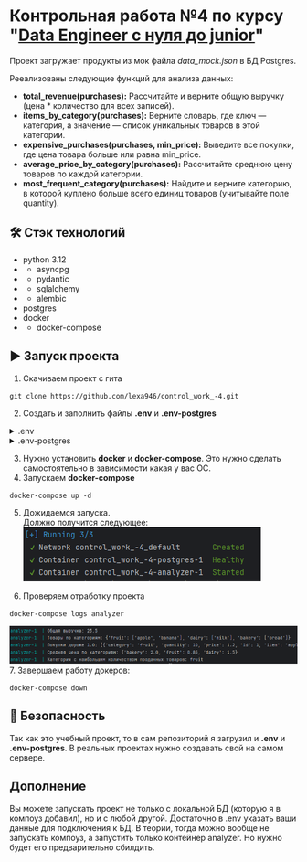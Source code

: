 # Контрольная работа №4 по курсу "[Data Engineer с нуля до junior](https://stepik.org/course/137235/syllabus)"

Проект загружает продукты из мок файла _data_mock.json_ в БД Postgres.

Рееализованы следующие функций для анализа данных:

- **total_revenue(purchases):** Рассчитайте и верните общую выручку (цена * количество для всех записей).
- **items_by_category(purchases):** Верните словарь, где ключ — категория, а значение — список уникальных товаров в этой категории.
- **expensive_purchases(purchases, min_price):** Выведите все покупки, где цена товара больше или равна min_price.
- **average_price_by_category(purchases):** Рассчитайте среднюю цену товаров по каждой категории.
- **most_frequent_category(purchases):** Найдите и верните категорию, в которой куплено больше всего единиц товаров (учитывайте поле quantity).

## 🛠 Стэк технологий
- python 3.12
- - asyncpg
- - pydantic
- - sqlalchemy
- - alembic
- postgres
- docker
- - docker-compose

## ▶️ Запуск проекта

1. Скачиваем проект с гита
```shell
git clone https://github.com/lexa946/control_work_-4.git
```
2. Создать и заполнить файлы **.env** и **.env-postgres**
<details> 
    <summary>.env</summary>

    
    DB_USERNAME=<Пользователь БД>
    DB_PASSWORD=<Пароль БД>
    DB_NAME=<Имя БД>
    DB_HOST=<Хост БД>
    DB_PORT=<Порт БД>
    
</details>
<details> 
    <summary>.env-postgres</summary>

    
    POSTGRES_USER=<Пользователь БД>
    POSTGRES_PASSWORD=<Пароль БД>
    POSTGRES_DB=<Имя БД>
    
</details>

3. Нужно установить __docker__ и __docker-compose__. Это нужно сделать самостоятельно в зависимости какая у вас ОС.
4. Запускаем __docker-compose__ 
```shell
docker-compose up -d
```
5. Дожидаемся запуска.<br>Должно получится следующее:<br>
![docker](./img/docker.png)

6. Проверяем отработку проекта
```shell
docker-compose logs analyzer
```
![analyze](./img/analyze.png)
7. Завершаем работу докеров:
```shell
docker-compose down
```

## 🔐 Безопасность
Так как это учебный проект, то в сам репозиторий я загрузил и **.env** и **.env-postgres**. 
В реальных проектах нужно создавать свой на самом сервере. 

## Дополнение
Вы можете запускать проект не только с локальной БД (которую я в компоуз добавил), но и с любой другой. 
Достаточно в .env указать ваши данные для подключения к БД. В теории, тогда можно вообще не запускать компоуз,
а запустить только контейнер analyzer. Но нужно будет его предварительно сбилдить. 
